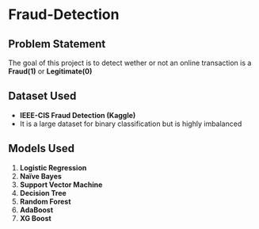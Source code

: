 # Fraud-Detection

## Problem Statement
The goal of this project is to detect wether or not an online transaction is a **Fraud(1)** or **Legitimate(0)**

## Dataset Used
- **IEEE-CIS Fraud Detection (Kaggle)**
- It is a large dataset for binary classification but is highly imbalanced

## Models Used
1. **Logistic Regression**
2. **Naïve Bayes**
3. **Support Vector Machine**
4. **Decision Tree**
5. **Random Forest**
6. **AdaBoost**
7. **XG Boost**